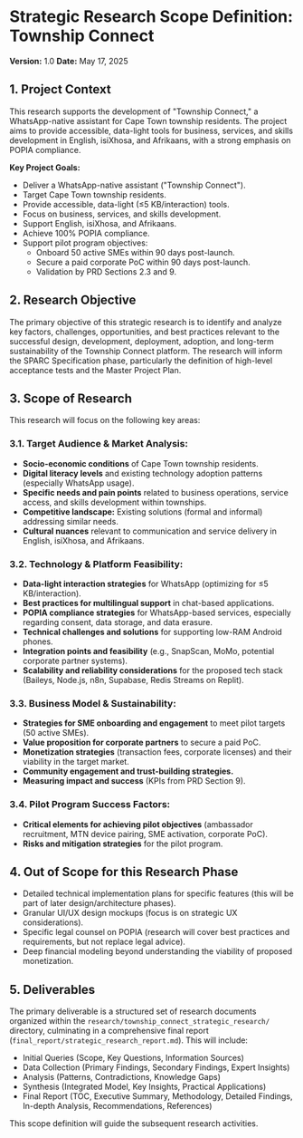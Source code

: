 # Strategic Research Scope Definition: Township Connect

**Version:** 1.0
**Date:** May 17, 2025

## 1. Project Context

This research supports the development of "Township Connect," a WhatsApp-native assistant for Cape Town township residents. The project aims to provide accessible, data-light tools for business, services, and skills development in English, isiXhosa, and Afrikaans, with a strong emphasis on POPIA compliance.

**Key Project Goals:**
*   Deliver a WhatsApp-native assistant ("Township Connect").
*   Target Cape Town township residents.
*   Provide accessible, data-light (≤5 KB/interaction) tools.
*   Focus on business, services, and skills development.
*   Support English, isiXhosa, and Afrikaans.
*   Achieve 100% POPIA compliance.
*   Support pilot program objectives:
    *   Onboard 50 active SMEs within 90 days post-launch.
    *   Secure a paid corporate PoC within 90 days post-launch.
    *   Validation by PRD Sections 2.3 and 9.

## 2. Research Objective

The primary objective of this strategic research is to identify and analyze key factors, challenges, opportunities, and best practices relevant to the successful design, development, deployment, adoption, and long-term sustainability of the Township Connect platform. The research will inform the SPARC Specification phase, particularly the definition of high-level acceptance tests and the Master Project Plan.

## 3. Scope of Research

This research will focus on the following key areas:

### 3.1. Target Audience & Market Analysis:
*   **Socio-economic conditions** of Cape Town township residents.
*   **Digital literacy levels** and existing technology adoption patterns (especially WhatsApp usage).
*   **Specific needs and pain points** related to business operations, service access, and skills development within townships.
*   **Competitive landscape:** Existing solutions (formal and informal) addressing similar needs.
*   **Cultural nuances** relevant to communication and service delivery in English, isiXhosa, and Afrikaans.

### 3.2. Technology & Platform Feasibility:
*   **Data-light interaction strategies** for WhatsApp (optimizing for ≤5 KB/interaction).
*   **Best practices for multilingual support** in chat-based applications.
*   **POPIA compliance strategies** for WhatsApp-based services, especially regarding consent, data storage, and data erasure.
*   **Technical challenges and solutions** for supporting low-RAM Android phones.
*   **Integration points and feasibility** (e.g., SnapScan, MoMo, potential corporate partner systems).
*   **Scalability and reliability considerations** for the proposed tech stack (Baileys, Node.js, n8n, Supabase, Redis Streams on Replit).

### 3.3. Business Model & Sustainability:
*   **Strategies for SME onboarding and engagement** to meet pilot targets (50 active SMEs).
*   **Value proposition for corporate partners** to secure a paid PoC.
*   **Monetization strategies** (transaction fees, corporate licenses) and their viability in the target market.
*   **Community engagement and trust-building strategies.**
*   **Measuring impact and success** (KPIs from PRD Section 9).

### 3.4. Pilot Program Success Factors:
*   **Critical elements for achieving pilot objectives** (ambassador recruitment, MTN device pairing, SME activation, corporate PoC).
*   **Risks and mitigation strategies** for the pilot program.

## 4. Out of Scope for this Research Phase

*   Detailed technical implementation plans for specific features (this will be part of later design/architecture phases).
*   Granular UI/UX design mockups (focus is on strategic UX considerations).
*   Specific legal counsel on POPIA (research will cover best practices and requirements, but not replace legal advice).
*   Deep financial modeling beyond understanding the viability of proposed monetization.

## 5. Deliverables

The primary deliverable is a structured set of research documents organized within the `research/township_connect_strategic_research/` directory, culminating in a comprehensive final report (`final_report/strategic_research_report.md`). This will include:
*   Initial Queries (Scope, Key Questions, Information Sources)
*   Data Collection (Primary Findings, Secondary Findings, Expert Insights)
*   Analysis (Patterns, Contradictions, Knowledge Gaps)
*   Synthesis (Integrated Model, Key Insights, Practical Applications)
*   Final Report (TOC, Executive Summary, Methodology, Detailed Findings, In-depth Analysis, Recommendations, References)

This scope definition will guide the subsequent research activities.